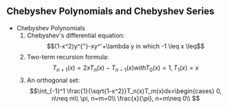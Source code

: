 ## **Chebyshev Polynomials and Chebyshev Series**
*  Chebyshev Polynomials
	1. Chebyshev's differential equation:
	$$(1-x^2)y^{"}-xy^'+\lambda y in which -1 \leq x \leq$$
	2. Two-term recursion formula:
	$$T_{n+1}(x)=2xT_n(x)-T_{n-1}(x) with T_0(x)=1, T_1(x)=x$$
	3. An orthogonal set:
	$$\int_{-1}^1 \frac{1}{\sqrt{1-x^2}}T_n(x)T_m(x)dx=\begin{cases}
	0, n\neq m\\
	\pi, n=m=0\\
	\frac{x}{\pi}, n=m\neq 0\\
	$$
